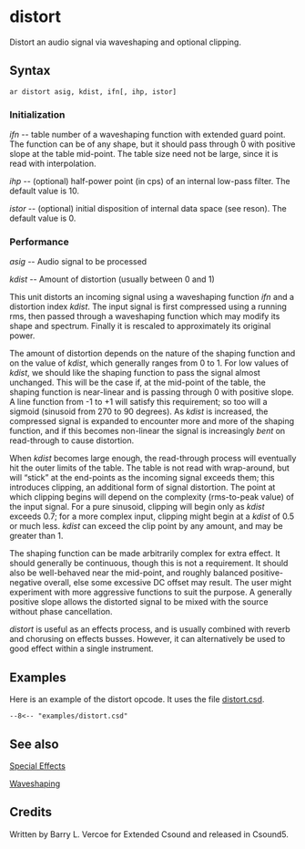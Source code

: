 <!--
id:distort
category:Signal Modifiers:Special Effects
-->
# distort
Distort an audio signal via waveshaping and optional clipping.

## Syntax
``` csound-orc
ar distort asig, kdist, ifn[, ihp, istor]
```

### Initialization

_ifn_ -- table number of a waveshaping function with extended guard point.  The function can be of any shape, but it should pass through 0 with positive slope at the table mid-point.  The table size need not be large, since it is read with interpolation.

_ihp_ -- (optional) half-power point (in cps) of an internal low-pass filter. The default value is 10.

_istor_ -- (optional) initial disposition of internal data space (see reson).  The default value is 0.

### Performance

_asig_ -- Audio signal to be processed

_kdist_ -- Amount of distortion (usually between 0 and 1)

This unit distorts an incoming signal using a waveshaping function _ifn_ and a distortion index _kdist_. The input signal is first compressed using a running rms, then passed through a waveshaping function which may modify its shape and spectrum. Finally it is rescaled to approximately its original power.

The amount of distortion depends on the nature of the shaping function and on the value of _kdist_, which generally ranges from 0 to 1. For low values of _kdist_, we should like the shaping function to pass the signal almost unchanged.  This will be the case if, at the mid-point of the table, the shaping function is near-linear and is passing through 0 with positive slope.  A line function from  -1 to +1 will satisfy this requirement;  so too will a sigmoid (sinusoid from 270 to 90 degrees).  As _kdist_ is increased, the compressed signal is expanded to encounter more and more of the shaping function, and if this becomes non-linear the signal is increasingly _bent_ on read-through to cause distortion.

When _kdist_ becomes large enough, the read-through process will eventually hit the outer limits of the table.  The table is not read with wrap-around, but will &#8220;stick&#8221; at the end-points as the incoming signal exceeds them;  this introduces clipping, an additional form of signal distortion.  The point at which clipping begins will depend on the complexity (rms-to-peak value) of the input signal.  For a pure sinusoid, clipping will begin only as _kdist_ exceeds 0.7;  for a more complex input, clipping might begin at a _kdist_ of 0.5 or much less.  _kdist_ can exceed the clip point by any amount, and may be greater than 1.

The shaping function can be made arbitrarily complex for extra effect. It should generally be continuous, though this is not a requirement.  It should also be well-behaved near the mid-point, and roughly balanced positive-negative overall, else some excessive DC offset may result.  The user might experiment with more aggressive functions to suit the purpose.  A generally positive slope allows the distorted signal to be mixed with the source without phase cancellation.

_distort_ is useful as an effects process, and is usually combined with reverb and chorusing on effects busses.  However, it can alternatively be used to good effect within a single instrument.

## Examples

Here is an example of the distort opcode. It uses the file [distort.csd](../../examples/distort.csd).

``` csound-csd title="Example of the distort opcode." linenums="1"
--8<-- "examples/distort.csd"
```

## See also

[Special Effects](../../sigmod/speciale)

[Waveshaping](../../sigmod/wavshape)

## Credits

Written by Barry L. Vercoe for Extended Csound and released in Csound5.
